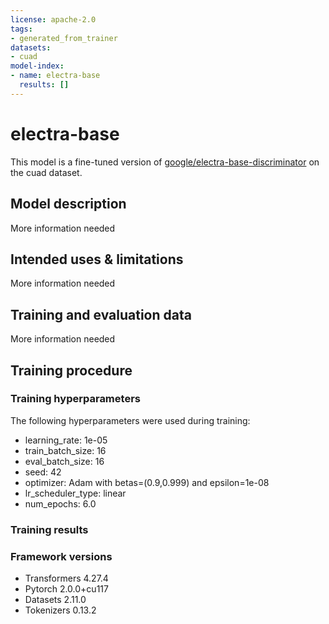 ```yaml
---
license: apache-2.0
tags:
- generated_from_trainer
datasets:
- cuad
model-index:
- name: electra-base
  results: []
---
```


<!-- This model card has been generated automatically according to the information the Trainer had access to. You
should probably proofread and complete it, then remove this comment. -->

# electra-base

This model is a fine-tuned version of [google/electra-base-discriminator](https://huggingface.co/google/electra-base-discriminator) on the cuad dataset.

## Model description

More information needed

## Intended uses & limitations

More information needed

## Training and evaluation data

More information needed

## Training procedure

### Training hyperparameters

The following hyperparameters were used during training:
- learning_rate: 1e-05
- train_batch_size: 16
- eval_batch_size: 16
- seed: 42
- optimizer: Adam with betas=(0.9,0.999) and epsilon=1e-08
- lr_scheduler_type: linear
- num_epochs: 6.0

### Training results



### Framework versions

- Transformers 4.27.4
- Pytorch 2.0.0+cu117
- Datasets 2.11.0
- Tokenizers 0.13.2
